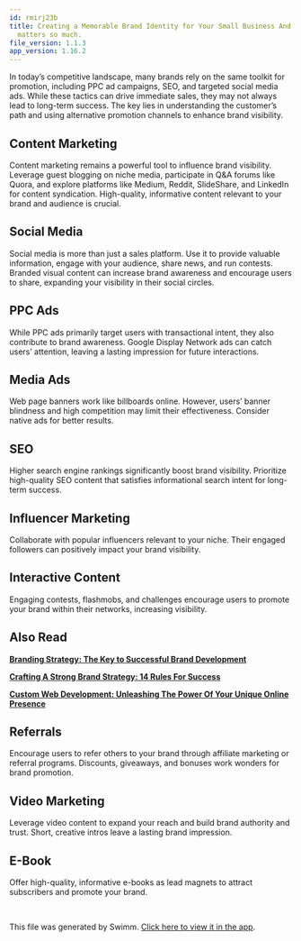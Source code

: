 ```yaml
---
id: rmirj23b
title: Creating a Memorable Brand Identity for Your Small Business And why it
  matters so much.
file_version: 1.1.3
app_version: 1.16.2
---
```


In today’s competitive landscape, many brands rely on the same toolkit for promotion, including PPC ad campaigns, SEO, and targeted social media ads. While these tactics can drive immediate sales, they may not always lead to long-term success. The key lies in understanding the customer’s path and using alternative promotion channels to enhance brand visibility.

## Content Marketing

Content marketing remains a powerful tool to influence brand visibility. Leverage guest blogging on niche media, participate in Q&A forums like Quora, and explore platforms like Medium, Reddit, SlideShare, and LinkedIn for content syndication. High-quality, informative content relevant to your brand and audience is crucial.

## Social Media

Social media is more than just a sales platform. Use it to provide valuable information, engage with your audience, share news, and run contests. Branded visual content can increase brand awareness and encourage users to share, expanding your visibility in their social circles.

## PPC Ads

While PPC ads primarily target users with transactional intent, they also contribute to brand awareness. Google Display Network ads can catch users’ attention, leaving a lasting impression for future interactions.

## Media Ads

Web page banners work like billboards online. However, users’ banner blindness and high competition may limit their effectiveness. Consider native ads for better results.

## SEO

Higher search engine rankings significantly boost brand visibility. Prioritize high-quality SEO content that satisfies informational search intent for long-term success.

## Influencer Marketing

Collaborate with popular influencers relevant to your niche. Their engaged followers can positively impact your brand visibility.

## Interactive Content

Engaging contests, flashmobs, and challenges encourage users to promote your brand within their networks, increasing visibility.

## Also Read

[**Branding Strategy: The Key to Successful Brand Development**](https://peacockindia.in/blog/branding-strategy/)

[**Crafting A Strong Brand Strategy: 14 Rules For Success**](https://peacockindia.in/blog/crafting-a-strong-brand-strategy-14-rules-for-success/)

[**Custom Web Development: Unleashing The Power Of Your Unique Online Presence**](https://peacockindia.in/blog/custom-web-development/)

## Referrals

Encourage users to refer others to your brand through affiliate marketing or referral programs. Discounts, giveaways, and bonuses work wonders for brand promotion.

## Video Marketing

Leverage video content to expand your reach and build brand authority and trust. Short, creative intros leave a lasting brand impression.

## E-Book

Offer high-quality, informative e-books as lead magnets to attract subscribers and promote your brand.

<br/>

This file was generated by Swimm. [Click here to view it in the app](https://app.swimm.io/repos/Z2l0aHViJTNBJTNBcGVhY29jay1ibG9ncyUzQSUzQVBlYWNvY2stSW5kaWE=/docs/rmirj23b).
